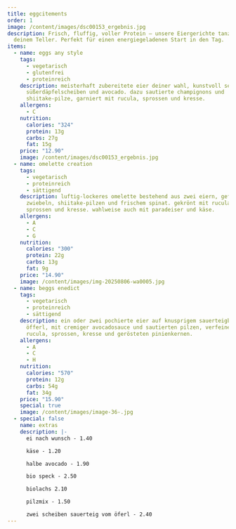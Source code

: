 ```yaml
---
title: eggcitements
order: 1
image: /content/images/dsc00153_ergebnis.jpg
description: Frisch, fluffig, voller Protein – unsere Eiergerichte tanzen auf
  deinem Teller. Perfekt für einen energiegeladenen Start in den Tag.
items:
  - name: eggs any style
    tags:
      - vegetarisch
      - glutenfrei
      - proteinreich
    description: meisterhaft zubereitete eier deiner wahl, kunstvoll serviert auf
      süßerdäpfelscheiben und avocado. dazu sautierte champignons und
      shiitake-pilze, garniert mit rucula, sprossen und kresse.
    allergens:
      - C
    nutrition:
      calories: "324"
      protein: 13g
      carbs: 27g
      fat: 15g
    price: "12.90"
    image: /content/images/dsc00153_ergebnis.jpg
  - name: omelette creation
    tags:
      - vegetarisch
      - proteinreich
      - sättigend
    description: luftig-lockeres omelette bestehend aus zwei eiern, gefüllt mit
      zwiebeln, shiitake-pilzen und frischem spinat. gekrönt mit rucula,
      sprossen und kresse. wahlweise auch mit paradeiser und käse.
    allergens:
      - A
      - C
      - G
    nutrition:
      calories: "300"
      protein: 22g
      carbs: 13g
      fat: 9g
    price: "14.90"
    image: /content/images/img-20250806-wa0005.jpg
  - name: beggs enedict
    tags:
      - vegetarisch
      - proteinreich
      - sättigend
    description: ein oder zwei pochierte eier auf knusprigem sauerteigbrot vom
      öfferl, mit cremiger avocadosauce und sautierten pilzen, verfeinert mit
      rucula, sprossen, kresse und gerösteten pinienkernen.
    allergens:
      - A
      - C
      - H
    nutrition:
      calories: "570"
      protein: 12g
      carbs: 54g
      fat: 34g
    price: "15.90"
    special: true
    image: /content/images/image-36-.jpg
  - special: false
    name: extras
    description: |-
      e﻿i nach wunsch - 1.40

      k﻿äse - 1.20

      h﻿albe avocado - 1.90

      b﻿io speck - 2.50

      b﻿iolachs 2.10

      p﻿ilzmix - 1.50

      z﻿wei scheiben sauerteig vom öferl - 2.40
---
```

